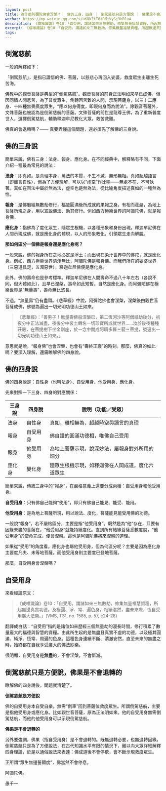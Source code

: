 ```yaml
---
layout: post
title: 為什麼阿彌陀佛會涅槃？｜ 佛的三身，四身 ｜ 倒駕慈航只是方便說 ｜ 佛果是不會退轉的
wechat: https://mp.weixin.qq.com/s/uKDkZtT8iRMjVySj3bRluA
description: 《成唯識論》卷10：「自受用，謂諸如來三無數劫，修集無量福慧資糧，所起無邊真實功德，及極圓、淨、常、遍色身，相續湛然，盡未來際，恆自受用廣大法樂。」
excerpt: 《成唯識論》卷10：「自受用，謂諸如來三無數劫，修集無量福慧資糧，所起無邊真實功德，及極圓、淨、常、遍色身，相續湛然，盡未來際，恆自受用廣大法樂。」
tags:
---
```


## 倒駕慈航

一般的解釋如下：

「倒駕慈航」，是指已證悟的佛、菩薩，以慈悲心再回入娑婆，救度眾生出離生死苦海。

佛教中的觀音菩薩是典型的“倒駕慈航”。觀音菩薩的前身正法明如來早已成佛，但因同情人間悲苦，為了普度眾生，倒轉回苦難的人間，示現菩薩身，以三十二應身、十四種無畏廣度眾生，“應以何身得度，即現何身而為說法”。除觀音菩薩外，文殊菩薩也被認為是倒駕慈航的菩薩。文殊菩薩的前世是龍尊王佛，為了重新普度世人，選擇倒駕慈航，輔助釋迦牟尼教化大眾，救苦救難。

佛真的會退轉嗎？—— 真要弄懂這個問題，還必須先了解佛的三身說。

## 佛的三身說

簡單來說，佛有三身：法身、報身、應化身。在不同經典中，解釋略有不同，下面介紹一種最為常見的說法：

**法身**：即真如。是真理本身，萬法的本質，不生不滅、無形無相。真如超越語言（即離言自性），但為了方便理解，可以以“虛空”作比喻——無處不在、不可執著。真如在百法中屬於無為法，虛空也是無為法，從比喻角度描述真如的一種無為性。

**報身**：是佛曆經無數劫修行，福慧圓滿後所成就的果報之身。有相而莊嚴，為地上菩薩所現之身，用以宣說佛法、助其修行。例如西方極樂世界的阿彌陀佛，就是報身佛。

**應化身**：指佛為了度化眾生，隨眾生根機，以各種形象和身份出現。釋迦牟尼佛在人間示現成佛，就是應化身的體現，以人的形象教化，引領眾生走向解脫。

**那如何區分一個佛是報身還是應化身呢？**

一般來說，佛的報身所在之地必定是淨土；而出現在染汙世界中的佛陀，就是應化身。例如，西方極樂世界清淨無比，阿彌陀佛是報身佛。而我們所在的娑婆世界（三惡道具足，五濁惡世），釋迦牟尼佛便是應化身。

此外，佛的壽命也是參考標準。釋迦牟尼佛在人間壽命不過八十年左右（各說不同，但大體如此），且早已涅槃，壽命如此短暫，自然是應化身。而阿彌陀佛在極樂世界是“無量壽”，壽命無比悠長。

不過，“無量壽”仍有盡頭。《悲華經》中說，阿彌陀佛也會涅槃，涅槃後由觀世音菩薩成佛，佛號為遍出一切光明功德山王如來。

>《悲華經》：「善男子！無量壽佛般涅槃已，第二恆河沙等阿僧祇劫後分，初夜分中正法滅盡，夜後分中彼土轉名一切珍寶所成就世界……汝於後夜種種莊嚴，在菩提樹下坐金剛座，於一念中間成阿耨多羅三藐三菩提，號遍出一切光明功德山王如來。」

意思就是說，“報身佛”也會涅槃，也會有“壽終正寢”的時刻。那麼，佛真的如此嗎？要深入理解，還需瞭解佛的四身說。

## 佛的四身說

佛的四身說是：自性身（也叫法身）、自受用身、他受用身、應化身。

先來對照一下三身、四身的對應關係：

| 三身說 | 四身說 | 說明（功能／受眾） |
|--------|------------|-------------------|
| 法身 | 自性身 | 真如，離相無為，超越時空與語言的真理 |
| 報身 | 自受用身 | 佛自證的圓滿功德相，唯佛自己受用 |
| 報身 | 他受用身 | 為地上菩薩示現，說深妙法，屬報身對外所用的細分 |
| 應化身 | 變化身 | 隨眾生根機示現，如釋迦佛在人間成道，度化六道眾生 |

簡單來說，傳統三身中的“報身”，在嚴格意義上還要分成兩種：自受用身和他受用身。

**自受用身**：只有佛自己能夠“使用”，即只有佛自己能見、能受、能用。

**他受用身**：是為地上菩薩所現，用以說法、度化，菩薩能見能受用佛的功德。

一般說“報身”，若不嚴格區分，主要是指“他受用身”。既然是為“他”存在，只要有因緣未盡的菩薩在，“他受用身”就能持續度化。直到所有結緣菩薩悉數度脫，“他受用身”的使命完成，便會涅槃。這也是阿彌陀佛將來涅槃的道理。

如果從“受用”的角度看，應化身也屬他受用身，但為何區分呢？主要是因為應化身主要度凡夫、未等地菩薩，而他受用身則主要度已登地菩薩。

那麼，自受用身會涅槃嗎？

## 自受用身

來看經論原文：

>《成唯識論》卷10：「自受用，謂諸如來三無數劫，修集無量福慧資糧，所起無邊真實功德，及極圓、淨、常、遍色身，相續湛然，盡未來際，恆自受用廣大法樂。」(VMS, T31, no. 1585, p. 57, c24-28)

翻譯成白話：“自受用”指的是諸位如來歷經三個無量劫的漫長時間，修行積累了數量龐大的福德與智慧的資糧。由此所生起的是無盡且真實不虛的功德，以及極其圓滿、純淨、恆常、周遍的色身。這種色身連續不斷、清澈安然，直至未來的無盡之時，始終都在自我享受廣大的佛法妙樂。

很明顯，自受用身是**無盡**的，不會涅槃，不會斷滅。

## 倒駕慈航只是方便說，佛果是不會退轉的

瞭解佛的四身說後，問題就清楚了。

**倒駕慈航是方便說**

佛的自受用身本自受自樂，無需“倒車”回到菩薩位救度眾生。所謂倒駕慈航，主要是指他受用身或應化身。比如觀世音菩薩，原為正法明如來。他的自受用身無需倒駕慈航，而他的他受用身可以示現倒駕慈航。

**佛果是不會退轉的**

另外要強調，佛果（指自受用身）是不會退轉的。既無退轉必要，也無退轉因緣。倒駕慈航只是為了方便說法，在古代知識水平有限的情況下，難以向大眾詳細解釋四身理論，於是以通俗說法來表達：佛成道後不會停歇，會不斷示現救度眾生。

正所謂“眾生無邊誓願度”，佛當然不會停息。

阿彌陀佛。

愚千一
